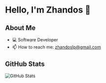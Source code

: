 # Hello, I'm Zhandos 👋

## About Me
- 💻 Software Developer
- 📫 How to reach me: zhandoslp@gmail.com

## GitHub Stats

![GitHub Stats](https://github-readme-stats.vercel.app/api?username=toleubekov&show_icons=true&count_private=true&theme=transparent)



<!--
**toleubekov/toleubekov** is a ✨ _special_ ✨ repository because its `README.md` (this file) appears on your GitHub profile.

Here are some ideas to get you started:

- 🔭 I’m currently working on ...
- 🌱 I’m currently learning ...
- 👯 I’m looking to collaborate on ...
- 🤔 I’m looking for help with ...
- 💬 Ask me about ...
- 📫 How to reach me: ...
- 😄 Pronouns: ...
- ⚡ Fun fact: ...
-->
